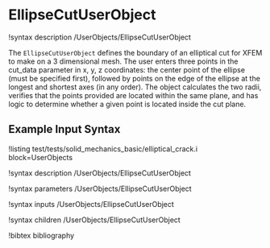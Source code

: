 # EllipseCutUserObject

!syntax description /UserObjects/EllipseCutUserObject

The `EllipseCutUserObject` defines the boundary of an elliptical cut for XFEM
to make on a 3 dimensional mesh. The user enters three points in the cut_data
parameter in x, y, z coordinates: the center point of the ellipse (must be
specified first), followed by points on the edge of the ellipse at the
longest and shortest axes (in any order). The object calculates the two radii,
verifies that the points provided are located within the same plane, and has
logic to determine whether a given point is located inside the cut plane.

## Example Input Syntax

!listing test/tests/solid_mechanics_basic/elliptical_crack.i block=UserObjects

!syntax description /UserObjects/EllipseCutUserObject

!syntax parameters /UserObjects/EllipseCutUserObject

!syntax inputs /UserObjects/EllipseCutUserObject

!syntax children /UserObjects/EllipseCutUserObject

!bibtex bibliography
